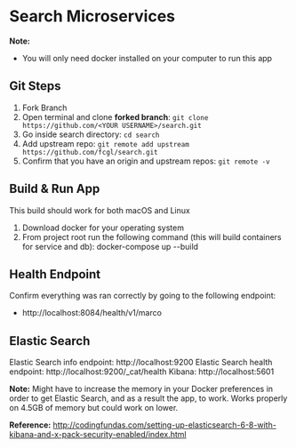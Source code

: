 # Search Microservices

**Note:** 
  * You will only need docker installed on your computer to run this app

## Git Steps
1. Fork Branch
2. Open terminal and clone **forked branch**: `git clone https://github.com/<YOUR USERNAME>/search.git`
3. Go inside search directory: `cd search`
3. Add upstream repo: `git remote add upstream https://github.com/fcgl/search.git`
4. Confirm that you have an origin and upstream repos: `git remote -v`

## Build & Run App

This build should work for both macOS and Linux

1. Download docker for your operating system
2. From project root run the following command (this will build containers for service and db):
   docker-compose up --build

## Health Endpoint

Confirm everything was ran correctly by going to the following endpoint: 
  * http://localhost:8084/health/v1/marco
  
## Elastic Search
Elastic Search info endpoint: http://localhost:9200
Elastic Search health endpoint: http://localhost:9200/_cat/health
Kibana: http://localhost:5601

**Note:** Might have to increase the memory in your Docker preferences in order to get Elastic Search, and as a result the app,
to work. Works properly on 4.5GB of memory but could work on lower. 

**Reference:** http://codingfundas.com/setting-up-elasticsearch-6-8-with-kibana-and-x-pack-security-enabled/index.html

